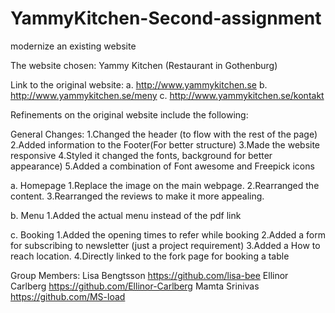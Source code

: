 # YammyKitchen-Second-assignment
modernize an existing website

The website chosen: Yammy Kitchen (Restaurant in Gothenburg)

Link to the original website:
a. http://www.yammykitchen.se
b. http://www.yammykitchen.se/meny
c. http://www.yammykitchen.se/kontakt


Refinements on the original website include the following:

General Changes:
1.Changed the header (to flow with the rest of the page)
2.Added information to the Footer(For better structure)
3.Made the website responsive
4.Styled it changed the fonts, background for better appearance)
5.Added a combination of Font awesome and Freepick icons

a. Homepage
1.Replace the image on the main webpage.
2.Rearranged the content.
3.Rearranged the reviews to make it more appealing.

b. Menu
1.Added the actual menu instead of the pdf link

c. Booking
1.Added the opening times to refer while booking
2.Added a form for subscribing to newsletter (just a project requirement)
3.Added a How to reach location.
4.Directly linked to the fork page for booking a table 


Group Members:
	Lisa Bengtsson https://github.com/lisa-bee
	Ellinor Carlberg https://github.com/Ellinor-Carlberg
	Mamta Srinivas https://github.com/MS-load
